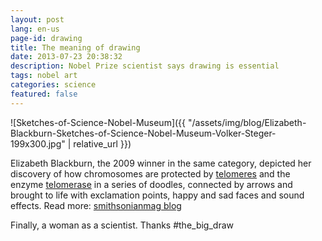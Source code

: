 ```yaml
---
layout: post
lang: en-us
page-id: drawing
title: The meaning of drawing
date: 2013-07-23 20:38:32
description: Nobel Prize scientist says drawing is essential
tags: nobel art
categories: science
featured: false
---
```


![Sketches-of-Science-Nobel-Museum]({{ "/assets/img/blog/Elizabeth-Blackburn-Sketches-of-Science-Nobel-Museum-Volker-Steger-199x300.jpg" | relative_url }})

Elizabeth Blackburn, the 2009 winner in the same category, depicted her discovery of how chromosomes are protected by&nbsp;<a href="http://en.wikipedia.org/wiki/Telomere" target="_blank" rel="noopener">telomeres</a>&nbsp;and the enzyme&nbsp;<a href="http://en.wikipedia.org/wiki/Telomerase" target="_blank" rel="noopener">telomerase</a>&nbsp;in a series of doodles, connected by arrows and brought to life with exclamation points, happy and sad faces and sound effects.
Read more: <a href="http://blogs.smithsonianmag.com/artscience/2013/07/nobel-prize-winners-are-put-to-the-task-of-drawing-their-discoveries/#ixzz2Zu1qUTVq">smithsonianmag blog</a>

Finally, a woman as a scientist. Thanks #the_big_draw
